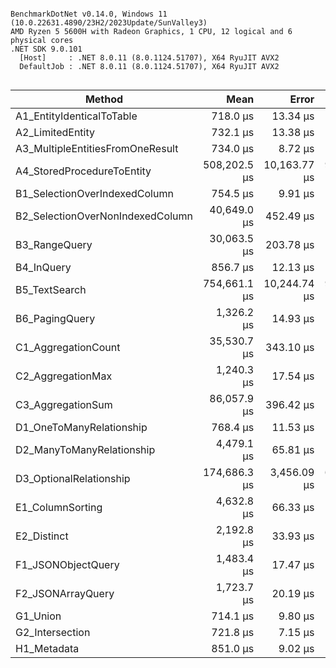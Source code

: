 ```

BenchmarkDotNet v0.14.0, Windows 11 (10.0.22631.4890/23H2/2023Update/SunValley3)
AMD Ryzen 5 5600H with Radeon Graphics, 1 CPU, 12 logical and 6 physical cores
.NET SDK 9.0.101
  [Host]     : .NET 8.0.11 (8.0.1124.51707), X64 RyuJIT AVX2
  DefaultJob : .NET 8.0.11 (8.0.1124.51707), X64 RyuJIT AVX2


```
| Method                           | Mean         | Error        | StdDev      | Gen0      | Exceptions | Gen1      | Gen2     | Allocated   |
|--------------------------------- |-------------:|-------------:|------------:|----------:|-----------:|----------:|---------:|------------:|
| A1_EntityIdenticalToTable        |     718.0 μs |     13.34 μs |    12.48 μs |    0.9766 |          - |         - |        - |     7.99 KB |
| A2_LimitedEntity                 |     732.1 μs |     13.38 μs |    11.87 μs |    0.9766 |          - |         - |        - |     9.64 KB |
| A3_MultipleEntitiesFromOneResult |     734.0 μs |      8.72 μs |     8.16 μs |    0.9766 |          - |         - |        - |    13.03 KB |
| A4_StoredProcedureToEntity       | 508,202.5 μs | 10,163.77 μs | 9,982.18 μs | 1000.0000 |          - |         - |        - | 16490.15 KB |
| B1_SelectionOverIndexedColumn    |     754.5 μs |      9.91 μs |     9.27 μs |    0.9766 |          - |    0.9766 |        - |     14.3 KB |
| B2_SelectionOverNonIndexedColumn |  40,649.0 μs |    452.49 μs |   401.12 μs |  461.5385 |          - |  461.5385 | 153.8462 |  3308.13 KB |
| B3_RangeQuery                    |  30,063.5 μs |    203.78 μs |   180.65 μs |   31.2500 |          - |         - |        - |   468.38 KB |
| B4_InQuery                       |     856.7 μs |     12.13 μs |    10.76 μs |    1.9531 |          - |    1.9531 |        - |    20.34 KB |
| B5_TextSearch                    | 754,661.1 μs | 10,244.74 μs | 9,582.94 μs |         - |          - |         - |        - |   587.24 KB |
| B6_PagingQuery                   |   1,326.2 μs |     14.93 μs |    13.24 μs |    1.9531 |          - |    1.9531 |        - |    25.06 KB |
| C1_AggregationCount              |  35,530.7 μs |    343.10 μs |   320.93 μs |         - |     0.1333 |         - |        - |     8.79 KB |
| C2_AggregationMax                |   1,240.3 μs |     17.54 μs |    16.41 μs |         - |          - |         - |        - |     4.19 KB |
| C3_AggregationSum                |  86,057.9 μs |    396.42 μs |   370.81 μs |         - |          - |         - |        - |     4.41 KB |
| D1_OneToManyRelationship         |     768.4 μs |     11.53 μs |    10.79 μs |    1.9531 |          - |         - |        - |    17.94 KB |
| D2_ManyToManyRelationship        |   4,479.1 μs |     65.81 μs |    61.56 μs |   39.0625 |          - |   39.0625 |        - |   381.13 KB |
| D3_OptionalRelationship          | 174,686.3 μs |  3,456.09 μs | 6,232.05 μs | 2000.0000 |          - | 2000.0000 |        - | 24909.68 KB |
| E1_ColumnSorting                 |   4,632.8 μs |     66.33 μs |    58.80 μs |   15.6250 |          - |    7.8125 |        - |   156.96 KB |
| E2_Distinct                      |   2,192.8 μs |     33.93 μs |    31.74 μs |         - |          - |         - |        - |     4.78 KB |
| F1_JSONObjectQuery               |   1,483.4 μs |     17.47 μs |    16.34 μs |    3.9063 |          - |         - |        - |    45.25 KB |
| F2_JSONArrayQuery                |   1,723.7 μs |     20.19 μs |    16.86 μs |    1.9531 |          - |         - |        - |    18.12 KB |
| G1_Union                         |     714.1 μs |      9.80 μs |     9.16 μs |         - |          - |         - |        - |     3.45 KB |
| G2_Intersection                  |     721.8 μs |      7.15 μs |     6.69 μs |         - |          - |         - |        - |     3.25 KB |
| H1_Metadata                      |     851.0 μs |      9.02 μs |     8.44 μs |         - |          - |         - |        - |      5.1 KB |
